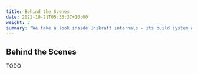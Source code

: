 ```yaml
---
title: Behind the Scenes
date: 2022-10-21T05:33:37+10:00
weight: 3
summary: "We take a look inside Unikraft internals - its build system and runtime infrastructure. Expected time 75min."
---
```


## Behind the Scenes

TODO

